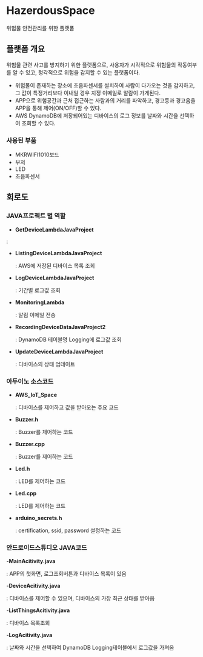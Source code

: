 # HazerdousSpace

위험물 안전관리를 위한 플랫폼

## 플랫폼 개요
위험물 관련 사고를 방지하기 위한 플랫폼으로, 사용자가 시각적으로 위험물의 작동여부를 알 수 있고, 청각적으로 위험을 감지할 수 있는 플랫폼이다.

- 위험물이 존재하는 장소에 초음파센서를 설치하여 사람이 다가오는 것을 감지하고, 그 값이 특정거리보다 이내일 경우 지정 이메일로 알람이 가게된다.
- APP으로 위험공간과 근처 접근하는 사람과의 거리를 파악하고, 경고등과 경고음을 APP을 통해 제어(ON/OFF)할 수 있다.
- AWS DynamoDB에 저장되어있는 디바이스의 로그 정보를 날짜와 시간을 선택하여 조회할 수 있다.

### 사용된 부품
- MKRWIFI1010보드
- 부저
- LED
- 초음파센서

## 회로도

### JAVA프로젝트 별 역할
- __GetDeviceLambdaJavaProject__

:

- __ListingDeviceLambdaJavaProject__

  : AWS에 저장된 디바이스 목록 조회

- __LogDeviceLambdaJavaProject__

  : 기간별 로그값 조회

- __MonitoringLambda__

  : 알림 이메일 전송

- __RecordingDeviceDataJavaProject2__

  : DynamoDB 테이블명 Logging에 로그값 조회

- __UpdateDeviceLambdaJavaProject__

  : 디바이스의 상태 업데이트

### 아두이노 소스코드
- __AWS_IoT_Space__

  : 디바이스를 제어하고 값을 받아오는 주요 코드
- __Buzzer.h__

  : Buzzer를 제어하는 코드
- __Buzzer.cpp__

  : Buzzer를 제어하는 코드
- __Led.h__

  : LED를 제어하는 코드
- __Led.cpp__

  : LED를 제어하는 코드
- __arduino_secrets.h__

  : certification, ssid, password 설정하는 코드

### 안드로이드스튜디오 JAVA코드
-__MainAcitivity.java__

: APP의 첫화면, 로그조회버튼과 디바이스 목록이 있음

-__DeviceAcitivity.java__

: 디바이스를 제어할 수 있으며, 디바이스의 가장 최근 상태를 받아옴

-__ListThingsAcitivity.java__

: 디바이스 목록조회 

-__LogAcitivity.java__

: 날짜와 시간을 선택하여 DynamoDB Logging테이블에서 로그값을 가져옴

